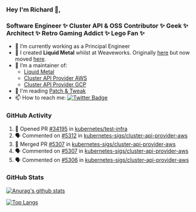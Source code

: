 ### Hey I'm Richard 👋, 

<h3 align="left">Software Engineer ✨ Cluster API & OSS Contributor ✨ Geek ✨ Architect ✨ Retro Gaming Addict ✨ Lego Fan ✨</h3>

- 🔭 I’m currently working as a Principal Engineer
- 📯 I created **Liquid Metal** whilst at Weaveworks. Originally [here](https://github.com/weaveworks-liquidmetal) but now moved [here](https://github.com/liquidmetal-dev).
- 👯 I’m a maintainer of:
  -  [Liquid Metal](https://github.com/liquidmetal-dev)
  -  [Cluster API Provider AWS](https://github.com/kubernetes-sigs/cluster-api-provider-aws)
  -  [Cluster API Provider GCP](https://github.com/kubernetes-sigs/cluster-api-provider-gcp)
- 💬 I'm reading [Patch & Tweak](https://bjooks.com/products/patch-tweak-exploring-modular-synthesis)
- 📫 How to reach me: [![Twitter Badge](https://img.shields.io/badge/-@fruit_case-00acee?style=flat&logo=Twitter&logoColor=white)](https://twitter.com/intent/follow?screen_name=fruit_case "Follow on Twitter")

### GitHub Activity 

<!--START_SECTION:activity-->
1. 💪 Opened PR [#34195](https://github.com/kubernetes/test-infra/pull/34195) in [kubernetes/test-infra](https://github.com/kubernetes/test-infra)
2. 🗣 Commented on [#5312](https://github.com/kubernetes-sigs/cluster-api-provider-aws/pull/5312#issuecomment-2607343498) in [kubernetes-sigs/cluster-api-provider-aws](https://github.com/kubernetes-sigs/cluster-api-provider-aws)
3. 🎉 Merged PR [#5307](https://github.com/kubernetes-sigs/cluster-api-provider-aws/pull/5307) in [kubernetes-sigs/cluster-api-provider-aws](https://github.com/kubernetes-sigs/cluster-api-provider-aws)
4. 🗣 Commented on [#5307](https://github.com/kubernetes-sigs/cluster-api-provider-aws/pull/5307#issuecomment-2607340448) in [kubernetes-sigs/cluster-api-provider-aws](https://github.com/kubernetes-sigs/cluster-api-provider-aws)
5. 🗣 Commented on [#5306](https://github.com/kubernetes-sigs/cluster-api-provider-aws/pull/5306#issuecomment-2607338079) in [kubernetes-sigs/cluster-api-provider-aws](https://github.com/kubernetes-sigs/cluster-api-provider-aws)
<!--END_SECTION:activity-->

### GitHub Stats

[![Anurag's github stats](https://github-readme-stats.vercel.app/api?username=richardcase&count_private=true&show_icons=true)](https://github.com/anuraghazra/github-readme-stats)

[![Top Langs](https://github-readme-stats.vercel.app/api/top-langs/?username=richardcase&hide=html&layout=compact)](https://github.com/anuraghazra/github-readme-stats)
